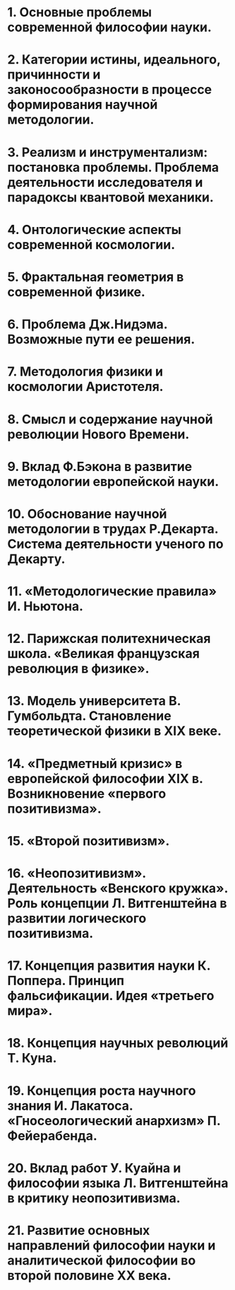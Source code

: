 # 1. Основные проблемы современной философии науки.

# 2. Категории истины, идеального, причинности и законосообразности в процессе формирования научной методологии.

# 3. Реализм и инструментализм: постановка проблемы. Проблема деятельности исследователя и парадоксы квантовой механики.

# 4. Онтологические аспекты современной космологии.

# 5. Фрактальная геометрия в современной физике.

# 6. Проблема Дж.Нидэма. Возможные пути ее решения.

# 7. Методология физики и космологии Аристотеля.

# 8. Смысл и содержание научной революции Нового Времени.

# 9. Вклад Ф.Бэкона в развитие методологии европейской науки.

# 10. Обоснование научной методологии в трудах Р.Декарта. Система деятельности ученого по Декарту.

# 11. «Методологические правила» И. Ньютона.

# 12. Парижская политехническая школа. «Великая французская революция в физике».

# 13. Модель университета В. Гумбольдта. Становление теоретической физики в XIX веке.

# 14. «Предметный кризис» в европейской философии XIX в. Возникновение «первого позитивизма».

# 15. «Второй позитивизм».

# 16. «Неопозитивизм». Деятельность «Венского кружка». Роль концепции Л. Витгенштейна в развитии логического позитивизма.

# 17. Концепция развития науки К. Поппера. Принцип фальсификации. Идея «третьего мира».

# 18. Концепция научных революций Т. Куна.

# 19. Концепция роста научного знания И. Лакатоса. «Гносеологический анархизм» П. Фейерабенда.

# 20. Вклад работ У. Куайна и философии языка Л. Витгенштейна в критику неопозитивизма.

# 21. Развитие основных направлений философии науки и аналитической философии во второй половине XX века.
